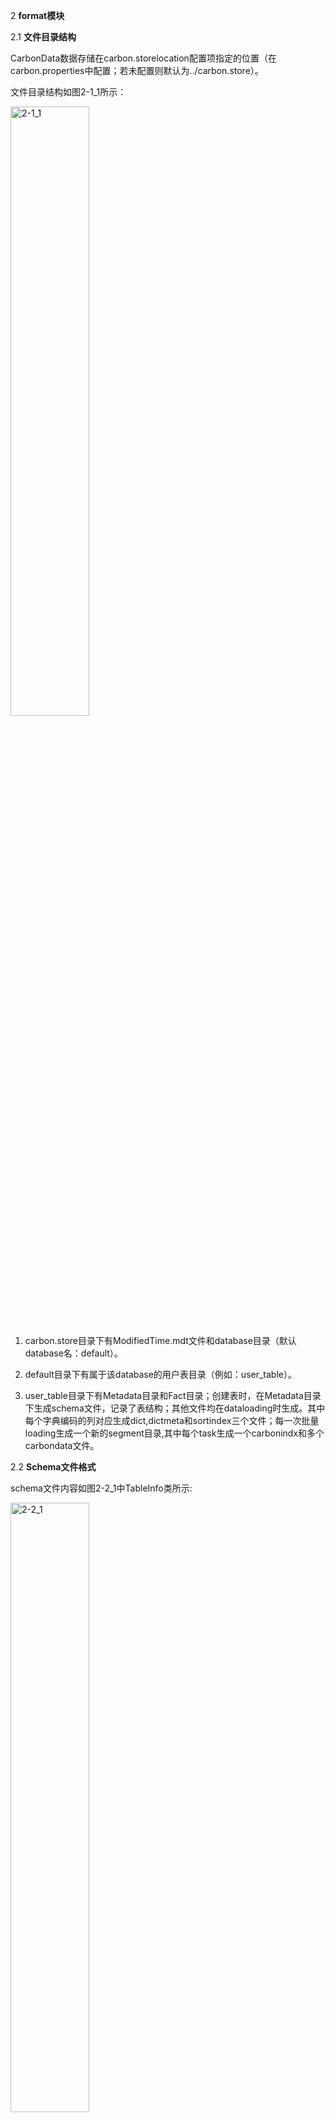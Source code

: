 2 **format模块**

2.1 **文件目录结构**

CarbonData数据存储在carbon.storelocation配置项指定的位置（在carbon.properties中配置；若未配置则默认为../carbon.store）。

文件目录结构如图2-1_1所示：

<img src="media/2-1_1.png" width = "50%" height = "50%" alt="2-1_1" />

1.  carbon.store目录下有ModifiedTime.mdt文件和database目录（默认database名：default）。

2.  default目录下有属于该database的用户表目录（例如：user\_table）。

3.  user_table目录下有Metadata目录和Fact目录；创建表时，在Metadata目录下生成schema文件，记录了表结构；其他文件均在dataloading时生成。其中每个字典编码的列对应生成dict,dictmeta和sortindex三个文件；每一次批量loading生成一个新的segment目录,其中每个task生成一个carbonindx和多个carbondata文件。

2.2 **Schema文件格式**

schema文件内容如图2-2_1中TableInfo类所示:

<img src="media/2-2_1.png" width = "50%" height = "50%" alt="2-2_1" />


1.  TableSchema类 表名由schema文件所在的表目录决定。
    tableProperties用来记录table相关的属性， 例如；table\_blocksize。

2.  ColumnSchema类 encoders用来记录column存储时采用的编码
    columnProperties用来记录column相关的属性。

3.  BucketingInfo类 创建bucket表时可以指定表的bucket数量以及column来split
    buckets。

4.  DataType类 描述了CarbonData支持的数据类型。

5.  Encoding类 CarbonData文件可能用到的几种编码。

2.3 **carbondata文件格式**

1 **blocklet部分**

carbondata file
由多个blocklet和一个footer部分组成。blocklet是carbondata文件内部的数据集（默认配置是32万行）。
carbondata文件目前有如下3个版本： V1: blocket由所有column的data page, RLE page,
rowID
page组成。每个column的这3部分数据是在blocklet内分散存储的，在footer部分需要记录全部page的offset和length信息。

<img src="media/2-3_1.png" width = "50%" height = "50%" alt="2-3_1" />

V2:
blocklet由ColumnChunk2组成。ColumnChunk2将column的3部分数据聚集在了一起，可以使用更少的reader去完成column数据读取。由于DataChunk2记录page的长度信息，因此，footer只需要记录ColumnChunk的offset和length，减小了footer数据量，有利于缩短元数据加载时间，提升first query性能。

<img src="media/2-3_2.png" width = "50%" height = "50%" alt="2-3_2" />

V3:
blocklet由ColumnChunk3组成。ColumnChunk3默认由10个ColumnChunk2组成。在blocklet内ColumnChunk3包含了每个column的全部page。ColumnChunk2新增加了BlockletMinMaxIndex，同时footer只需记录ColumnChunk3级别BlockletMinMaxIndex。进一步缩小footer而且减小了page的数据行数，使索引更精确的命中page。

<img src="media/2-3_3.png" width = "50%" height = "50%" alt="2-3_3" />

2 **footer部分**

footer记录每个carbondata
file内部全部blocklet数据分布信息以及统计相关的元数据信息(minmax,startkey/endkey)。

<img src="media/2-3_4.png" width = "50%" height = "50%" alt="2-3_4" />

1.  BlockletInfo3用来记录全部ColumnChunk3的offset 和length。

2.  SegmentInfo用来记录column数量以及每个column的cardinality。

3.  BlockletIndex包括BlockletMinMaxIndex和BlockletBTreeIndex。BlockletBTreeIndex用来记录block内所有blocklet的startkey/endkey;查询时通过过滤条件结合mdkey生成查询的startkey/endkey，借助BlocketBtreeIndex可以圈定每个block内满足条件的blocklet范围。BlockletMinMaxIndex用来记录blocklet内所有列的min/max值;查询时通过对过滤条件使用min/max检查，可以跳过不满足条件的block/blocklet。

2.4 **carbonindex文件格式**

抽取出“2.3
footer部分”中BlockletIndex部分生成carbonindex文件。Dataloading时，一个node启一个task，每个task生成一个carbonindex文件。carbonindex文件记录segment内每个task生成的所有carbondata文件内部所有blocklet的index信息。BlockIndex记录carbondata
filename，footer offset和BlockletIndex,
数据量要比footer少些,查询时直接使用该文件构建driver侧索引，而无需跳扫数据量更大的footer部分。

<img src="media/2-4_1.png" width = "50%" height = "50%" alt="2-4_1" />

2.5 **dictionary 文件格式**

1.  dict file记录某列的distinct value
    list。首次dataloading时，使用所有的distinct value生成该文件;
    后续采用追加的方式。在DataConvertStep，字典编码列会使用key替换origin value。

<img src="media/2-5_1.png" width = "50%" height = "50%" alt="2-5_1" />

	
2.  dictmeta记录每次dataloading的新增distinct value的元数据描述,字典缓存使用该信息增量刷新缓存。

<img src="media/2-5_2.png" width = "50%" height = "50%" alt="2-5_2" />
	
3.  sortindex记录字典编码按照origin value排序后的key的结果集。基于字典列的过滤查询，需要将value的过滤条等价转换为key的过滤条件，使用sortindex文件可以快速构建有序的value序列，以便快速查找value对应的key值。dataLoading时，如果有新增的字典值，会重新生成sortindex文件。

<img src="media/2-5_3.png" width = "50%" height = "50%" alt="2-5_3" />

2.6 **tablestatus 文件格式**

tablestatus记录每次加载和合并的segment相关的信息（采用gson格式），包括加载时间,加载状态,segment名称，是否被删除以及合并入的segment名称等等。每次加载或合并完成后，重新生成tablestatusfile。

<img src="media/2-6_1.png" width = "50%" height = "50%" alt="2-6_1" />
